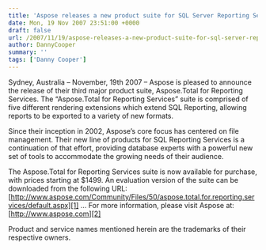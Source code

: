 ```yaml
---
title: 'Aspose releases a new product suite for SQL Server Reporting Services'
date: Mon, 19 Nov 2007 23:51:00 +0000
draft: false
url: /2007/11/19/aspose-releases-a-new-product-suite-for-sql-server-reporting-services/
author: DannyCooper
summary: ''
tags: ['Danny Cooper']
---
```


Sydney, Australia – November, 19th 2007 – Aspose is pleased to announce the release of their third major product suite, Aspose.Total for Reporting Services. The “Aspose.Total for Reporting Services” suite is comprised of five different rendering extensions which extend SQL Reporting, allowing reports to be exported to a variety of new formats.

Since their inception in 2002, Aspose’s core focus has centered on file management. Their new line of products for SQL Reporting Services is a continuation of that effort, providing database experts with a powerful new set of tools to accommodate the growing needs of their audience.

The Aspose.Total for Reporting Services suite is now available for purchase, with prices starting at $1499. An evaluation version of the suite can be downloaded from the following URL: [http://www.aspose.com/Community/Files/50/aspose.total.for.reporting.services/default.aspx][1] … For more information, please visit Aspose at: [http://www.aspose.com][2]

Product and service names mentioned herein are the trademarks of their respective owners.




[1]: http://www.aspose.com/Community/Files/50/aspose.total.for.reporting.services/default.aspx
[2]: http://www.aspose.com/



